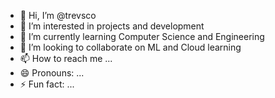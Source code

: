 - 👋 Hi, I’m @trevsco
- 👀 I’m interested in projects and development
- 🌱 I’m currently learning Computer Science and Engineering
- 💞️ I’m looking to collaborate on ML and Cloud learning
- 📫 How to reach me ...
- 😄 Pronouns: ...
- ⚡ Fun fact: ...

<!---
trevsco/trevsco is a ✨ special ✨ repository because its `README.md` (this file) appears on your GitHub profile.
You can click the Preview link to take a look at your changes.
--->
